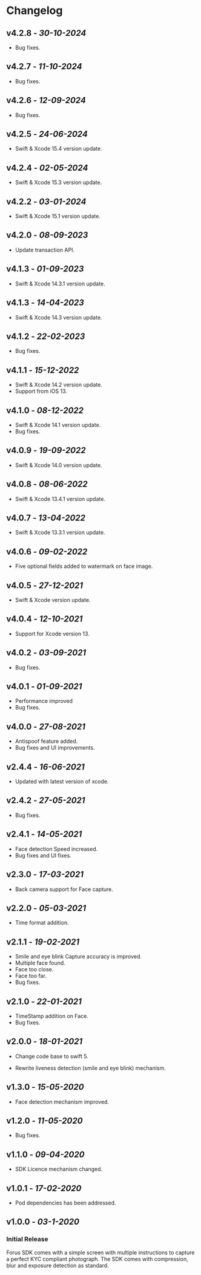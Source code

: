 
# Changelog

## **v4.2.8** - *30-10-2024*
- Bug fixes.
  
## **v4.2.7** - *11-10-2024*
- Bug fixes.

## **v4.2.6** - *12-09-2024*
- Bug fixes.
  
## **v4.2.5** - *24-06-2024*
- Swift & Xcode 15.4 version update.
  
## **v4.2.4** - *02-05-2024*
- Swift & Xcode 15.3 version update.
  
## **v4.2.2** - *03-01-2024*
- Swift & Xcode 15.1 version update.

## **v4.2.0** - *08-09-2023*
- Update transaction API.

## **v4.1.3** - *01-09-2023*
- Swift & Xcode 14.3.1 version update.

## **v4.1.3** - *14-04-2023*
- Swift & Xcode 14.3 version update.

## **v4.1.2** - *22-02-2023*
- Bug fixes.

## **v4.1.1** - *15-12-2022*
- Swift & Xcode 14.2 version update.
- Support from iOS 13.

## **v4.1.0** - *08-12-2022*
- Swift & Xcode 14.1 version update.
- Bug fixes.

## **v4.0.9** - *19-09-2022*
- Swift & Xcode 14.0 version update.

## **v4.0.8** - *08-06-2022*
- Swift & Xcode 13.4.1 version update.

## **v4.0.7** - *13-04-2022*
- Swift & Xcode 13.3.1 version update.

## **v4.0.6** - *09-02-2022*
- Five optional fields added to watermark on face image.

## **v4.0.5** - *27-12-2021*
- Swift & Xcode version update.

## **v4.0.4** - *12-10-2021*
- Support for Xcode version 13.

## **v4.0.2** - *03-09-2021*
- Bug fixes.
 
## **v4.0.1** - *01-09-2021*
- Performance improved
- Bug fixes.

## **v4.0.0** - *27-08-2021*
 - Antispoof feature added.
 - Bug fixes and UI improvements.

## **v2.4.4** - *16-06-2021*
 - Updated with latest version of xcode.

## **v2.4.2** - *27-05-2021*
 - Bug fixes.

## **v2.4.1** - *14-05-2021*
 - Face detection Speed increased.
 - Bug fixes and UI fixes.

## **v2.3.0** - *17-03-2021*
 - Back camera support for Face capture.
 
## **v2.2.0** - *05-03-2021*
 - Time format addition.

## **v2.1.1** - *19-02-2021*

- Smile and eye blink Capture accuracy is improved.
- Multiple face found.
- Face too close.
- Face too far.
- Bug fixes.

## **v2.1.0** - *22-01-2021*

- TimeStamp addition on Face.
- Bug fixes.

## **v2.0.0** - *18-01-2021*

- Change code base to swift 5.

- Rewrite liveness detection (smile and eye blink) mechanism.

## **v1.3.0** - *15-05-2020*

- Face detection mechanism improved.

## **v1.2.0** - *11-05-2020*

- Bug fixes.

## **v1.1.0** - *09-04-2020*

- SDK Licence mechanism changed.

## **v1.0.1** - *17-02-2020*

- Pod dependencies has been addressed.

## **v1.0.0** - *03-1-2020*
### Initial Release
 
Forus SDK comes with a simple screen with multiple instructions to capture a perfect KYC compliant photograph. The SDK comes with compression, blur and exposure detection as standard.



